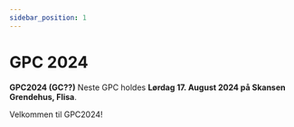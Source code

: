 ```yaml
---
sidebar_position: 1
---
```




# GPC 2024

**GPC2024 (GC??)** Neste GPC holdes **Lørdag 17. August 2024 på Skansen Grendehus, Flisa**.

Velkommen til GPC2024!
